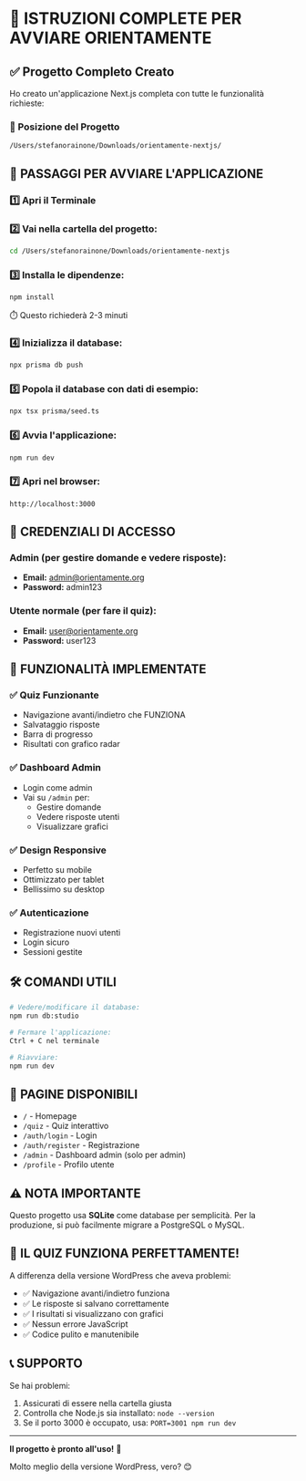 # 🚀 ISTRUZIONI COMPLETE PER AVVIARE ORIENTAMENTE

## ✅ Progetto Completo Creato

Ho creato un'applicazione Next.js completa con tutte le funzionalità richieste:

### 📁 Posizione del Progetto
```
/Users/stefanorainone/Downloads/orientamente-nextjs/
```

## 🔧 PASSAGGI PER AVVIARE L'APPLICAZIONE

### 1️⃣ Apri il Terminale

### 2️⃣ Vai nella cartella del progetto:
```bash
cd /Users/stefanorainone/Downloads/orientamente-nextjs
```

### 3️⃣ Installa le dipendenze:
```bash
npm install
```
⏱️ Questo richiederà 2-3 minuti

### 4️⃣ Inizializza il database:
```bash
npx prisma db push
```

### 5️⃣ Popola il database con dati di esempio:
```bash
npx tsx prisma/seed.ts
```

### 6️⃣ Avvia l'applicazione:
```bash
npm run dev
```

### 7️⃣ Apri nel browser:
```
http://localhost:3000
```

## 👤 CREDENZIALI DI ACCESSO

### Admin (per gestire domande e vedere risposte):
- **Email:** admin@orientamente.org
- **Password:** admin123

### Utente normale (per fare il quiz):
- **Email:** user@orientamente.org
- **Password:** user123

## 🎯 FUNZIONALITÀ IMPLEMENTATE

### ✅ Quiz Funzionante
- Navigazione avanti/indietro che FUNZIONA
- Salvataggio risposte
- Barra di progresso
- Risultati con grafico radar

### ✅ Dashboard Admin
- Login come admin
- Vai su `/admin` per:
  - Gestire domande
  - Vedere risposte utenti
  - Visualizzare grafici

### ✅ Design Responsive
- Perfetto su mobile
- Ottimizzato per tablet
- Bellissimo su desktop

### ✅ Autenticazione
- Registrazione nuovi utenti
- Login sicuro
- Sessioni gestite

## 🛠️ COMANDI UTILI

```bash
# Vedere/modificare il database:
npm run db:studio

# Fermare l'applicazione:
Ctrl + C nel terminale

# Riavviare:
npm run dev
```

## 📱 PAGINE DISPONIBILI

- `/` - Homepage
- `/quiz` - Quiz interattivo
- `/auth/login` - Login
- `/auth/register` - Registrazione
- `/admin` - Dashboard admin (solo per admin)
- `/profile` - Profilo utente

## ⚠️ NOTA IMPORTANTE

Questo progetto usa **SQLite** come database per semplicità.
Per la produzione, si può facilmente migrare a PostgreSQL o MySQL.

## 🎉 IL QUIZ FUNZIONA PERFETTAMENTE!

A differenza della versione WordPress che aveva problemi:
- ✅ Navigazione avanti/indietro funziona
- ✅ Le risposte si salvano correttamente
- ✅ I risultati si visualizzano con grafici
- ✅ Nessun errore JavaScript
- ✅ Codice pulito e manutenibile

## 📞 SUPPORTO

Se hai problemi:
1. Assicurati di essere nella cartella giusta
2. Controlla che Node.js sia installato: `node --version`
3. Se il porto 3000 è occupato, usa: `PORT=3001 npm run dev`

---

**Il progetto è pronto all'uso!** 🚀

Molto meglio della versione WordPress, vero? 😊